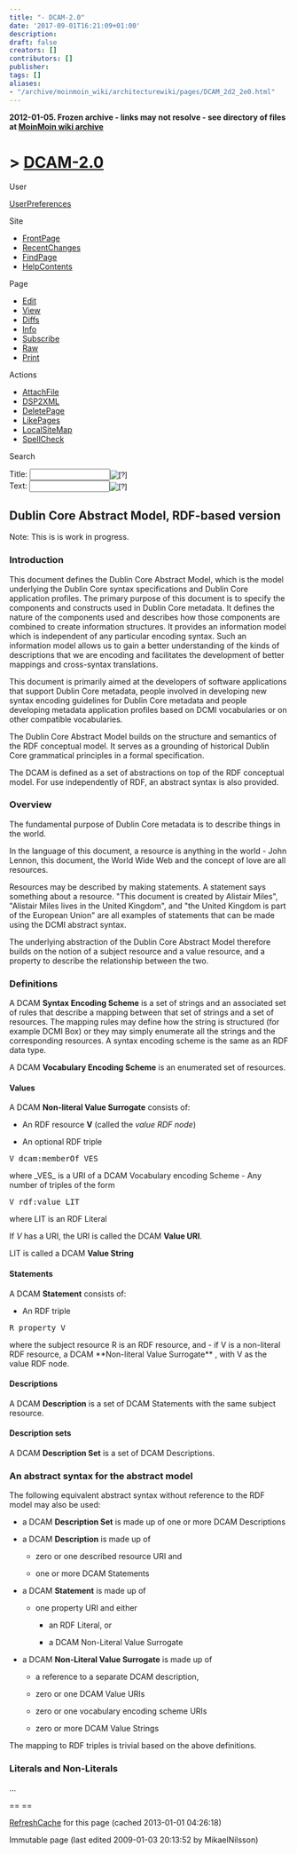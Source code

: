 ```yaml
---
title: "- DCAM-2.0"
date: '2017-09-01T16:21:09+01:00'
description: 
draft: false
creators: []
contributors: []
publisher: 
tags: []
aliases:
- "/archive/moinmoin_wiki/architecturewiki/pages/DCAM_2d2_2e0.html"
---
```


**2012-01-05. Frozen archive - links may not resolve - see directory of files at [MoinMoin wiki archive](/moinmoin-wiki-archive/)**

# > [DCAM-2.0](http://dublincore.org/architecturewiki/DCAM_2d2_2e0?action=fullsearch&value=DCAM-2.0&literal=1&case=1&context=40 "Click here to do a full-text search for this title")

User

 [UserPreferences](http://dublincore.org/architecturewiki/UserPreferences)
  

Site

- [FrontPage](http://dublincore.org/architecturewiki/FrontPage)
- [RecentChanges](http://dublincore.org/architecturewiki/RecentChanges)
- [FindPage](http://dublincore.org/architecturewiki/FindPage)
- [HelpContents](http://dublincore.org/architecturewiki/HelpContents)

Page

- [Edit](http://dublincore.org/architecturewiki/DCAM_2d2_2e0?action=edit "Edit")
- [View](http://dublincore.org/architecturewiki/DCAM_2d2_2e0 "View")
- [Diffs](http://dublincore.org/architecturewiki/DCAM_2d2_2e0?action=diff "Diffs")
- [Info](http://dublincore.org/architecturewiki/DCAM_2d2_2e0?action=info "Info")
- [Subscribe](http://dublincore.org/architecturewiki/DCAM_2d2_2e0?action=subscribe "Subscribe")
- [Raw](http://dublincore.org/architecturewiki/DCAM_2d2_2e0?action=raw "Raw")
- [Print](http://dublincore.org/architecturewiki/DCAM_2d2_2e0?action=print "Print")

Actions

- [AttachFile](http://dublincore.org/architecturewiki/DCAM_2d2_2e0?action=AttachFile)
- [DSP2XML](http://dublincore.org/architecturewiki/DCAM_2d2_2e0?action=DSP2XML)
- [DeletePage](http://dublincore.org/architecturewiki/DCAM_2d2_2e0?action=DeletePage)
- [LikePages](http://dublincore.org/architecturewiki/DCAM_2d2_2e0?action=LikePages)
- [LocalSiteMap](http://dublincore.org/architecturewiki/DCAM_2d2_2e0?action=LocalSiteMap)
- [SpellCheck](http://dublincore.org/architecturewiki/DCAM_2d2_2e0?action=SpellCheck)

Search

<form method="POST" action="/architecturewiki/DCAM_2d2_2e0">
<p>
<input name="action" value="inlinesearch" type="hidden">
<input name="context" value="40" type="hidden">
Title: <input name="text_title" size="15" maxlength="50" type="text"><input src="DCAM_2d2_2e0_files/moin-search.png" name="button_title" alt="[?]" type="image"><br>Text: <input name="text_full" size="15" maxlength="50" type="text"><input src="DCAM_2d2_2e0_files/moin-search.png" name="button_full" alt="[?]" type="image">
</p>
</form>

## Dublin Core Abstract Model, RDF-based version

Note: This is is work in progress.

### Introduction

This document defines the Dublin Core Abstract Model, which is the model underlying the Dublin Core syntax specifications and Dublin Core application profiles. The primary purpose of this document is to specify the components and constructs used in Dublin Core metadata. It defines the nature of the components used and describes how those components are combined to create information structures. It provides an information model which is independent of any particular encoding syntax. Such an information model allows us to gain a better understanding of the kinds of descriptions that we are encoding and facilitates the development of better mappings and cross-syntax translations.

This document is primarily aimed at the developers of software applications that support Dublin Core metadata, people involved in developing new syntax encoding guidelines for Dublin Core metadata and people developing metadata application profiles based on DCMI vocabularies or on other compatible vocabularies.

The Dublin Core Abstract Model builds on the structure and semantics of the RDF conceptual model. It serves as a grounding of historical Dublin Core grammatical principles in a formal specification.

The DCAM is defined as a set of abstractions on top of the RDF conceptual model. For use independently of RDF, an abstract syntax is also provided.

### Overview

The fundamental purpose of Dublin Core metadata is to describe things in the world.

In the language of this document, a resource is anything in the world - John Lennon, this document, the World Wide Web and the concept of love are all resources.

Resources may be described by making statements. A statement says something about a resource. "This document is created by Alistair Miles", "Alistair Miles lives in the United Kingdom", and "the United Kingdom is part of the European Union" are all examples of statements that can be made using the DCMI abstract syntax.

The underlying abstraction of the Dublin Core Abstract Model therefore builds on the notion of a subject resource and a value resource, and a property to describe the relationship between the two.

### Definitions

A DCAM **Syntax Encoding Scheme** is a set of strings and an associated set of rules that describe a mapping between that set of strings and a set of resources. The mapping rules may define how the string is structured (for example DCMI Box) or they may simply enumerate all the strings and the corresponding resources. A syntax encoding scheme is the same as an RDF data type.

A DCAM **Vocabulary Encoding Scheme** is an enumerated set of resources.

#### Values

A DCAM **Non-literal Value Surrogate** consists of:

- An RDF resource **V** (called the _value RDF node_)

- An optional RDF triple

<pre>V dcam:memberOf VES
</pre> where _VES_ is a URI of a DCAM Vocabulary encoding Scheme - Any number of triples of the form

<pre>V rdf:value LIT
</pre> where LIT is an RDF Literal 

If _V_ has a URI, the URI is called the DCAM **Value URI**.

LIT is called a DCAM **Value String**

#### Statements

A DCAM **Statement** consists of:

- An RDF triple

<pre>R property V
</pre> where the subject resource R is an RDF resource, and - if V is a non-literal RDF resource, a DCAM **Non-literal Value Surrogate** , with V as the value RDF node.

#### Descriptions

A DCAM **Description** is a set of DCAM Statements with the same subject resource.

#### Description sets

A DCAM **Description Set** is a set of DCAM Descriptions.

### An abstract syntax for the abstract model

The following equivalent abstract syntax without reference to the RDF model may also be used:

- a DCAM **Description Set** is made up of one or more DCAM Descriptions

- a DCAM **Description** is made up of

  - zero or one described resource URI and

  - one or more DCAM Statements

- a DCAM **Statement** is made up of

  - one property URI and either

    - an RDF Literal, or

    - a DCAM Non-Literal Value Surrogate

- a DCAM **Non-Literal Value Surrogate** is made up of

  - a reference to a separate DCAM description,

  - zero or one DCAM Value URIs

  - zero or one vocabulary encoding scheme URIs

  - zero or more DCAM Value Strings

The mapping to RDF triples is trivial based on the above definitions.

### Literals and Non-Literals

...

== ==

 [RefreshCache](http://dublincore.org/architecturewiki/DCAM_2d2_2e0?action=refresh&arena=Page.py&key=DCAM_2d2_2e0.text_html) for this page (cached 2013-01-01 04:26:18)  

Immutable page (last edited 2009-01-03 20:13:52 by MikaelNilsson)

